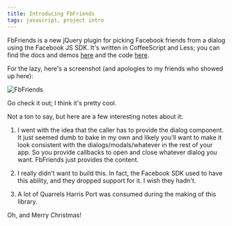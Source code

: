 ```yaml
---
title: Introducing FbFriends
tags: javascript, project intro
---
```


FbFriends is a new jQuery plugin for picking Facebook friends from a
dialog using the Facebook JS SDK. It's written in CoffeeScript and Less;
you can find the docs and demos [here](http://icambron.github.com/fbfriends) and
the code [here](http://github.com/icambron/fbfriends).

For the lazy, here's a screenshot (and apologies to my friends who showed up here):

![FbFriends](/blog/images/fbfriends_screen.png)

Go check it out; I think it's pretty cool.

Not a ton to say, but here are a few interesting notes about it:

1. I went with the idea that the caller has to provide the dialog
component. It just seemed dumb to bake in my own and likely you'll want to make
it look consistent with the dialogs/modals/whatever in the rest of
your app. So you provide callbacks to open and close whatever
dialog you want. FbFriends just provides the content.

1. I really didn't want to build this. In fact, the Facebook SDK used to
have this ability, and they dropped support for it. I wish they hadn't.

1. A lot of Quarrels Harris Port was consumed during the making of this
library.

Oh, and Merry Christmas!
